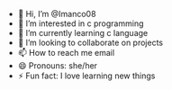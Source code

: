 - 👋 Hi, I’m @Imanco08
- 👀 I’m interested in c programming
- 🌱 I’m currently learning c language
- 💞️ I’m looking to collaborate on projects
- 📫 How to reach me email
- 😄 Pronouns: she/her
- ⚡ Fun fact: I love learning new things


